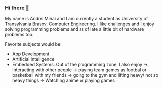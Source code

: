 ### Hi there 👋

My name is Andrei Mihai and I am currently a student as University of Transylvania Brasov, Computer Engineering.
I like challenges and I enjoy solving programming problems and as of late a little bit of hardware problems too.

Favorite subjects would be:
  - App Development
  - Artificial Intelligence
  - Embedded Systems.
Out of the programming zone, I also enjoy
    -> interacting with other people
    -> playing team games as footbal or basketball with my friends
    -> going to the gym and lifting heavy/ not so heavy things
    -> Watching anime or playing games
